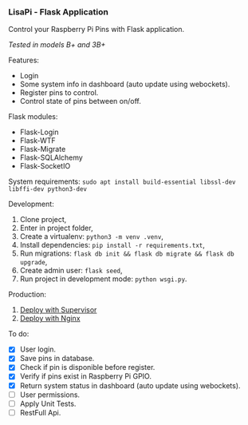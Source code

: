 ### LisaPi - Flask Application

Control your Raspberry Pi Pins with Flask application.

*Tested in models B+ and 3B+*


Features:
- Login
- Some system info in dashboard (auto update using webockets).
- Register pins to control.
- Control state of pins between on/off.


Flask modules:
- Flask-Login
- Flask-WTF
- Flask-Migrate
- Flask-SQLAlchemy
- Flask-SocketIO


System requirements:
```sudo apt install build-essential libssl-dev libffi-dev python3-dev```


Development:
  1. Clone project,
  2. Enter in project folder,
  3. Create a virtualenv: ```python3 -m venv .venv```,
  4. Install dependencies: ```pip install -r requirements.txt```,
  5. Run migrations: ```flask db init && flask db migrate && flask db upgrade```,
  6. Create admin user: ```flask seed```,
  7. Run project in development mode: ```python wsgi.py```.


Production:
  1. [Deploy with Supervisor](https://github.com/bergpb/lisapi/wiki/Deploy-with-Supervisor)
  2. [Deploy with Nginx](https://github.com/bergpb/lisapi/wiki/Deploy-with-Nginx)


To do:
- [x] User login.
- [x] Save pins in database.
- [x] Check if pin is disponible before register.
- [x] Verify if pins exist in Raspberry Pi GPIO.
- [x] Return system status in dashboard (auto update using webockets).
- [ ] User permissions.
- [ ] Apply Unit Tests.
- [ ] RestFull Api.
